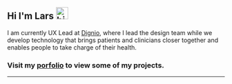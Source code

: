 ## Hi I'm Lars <img src="https://user-images.githubusercontent.com/1303154/88677602-1635ba80-d120-11ea-84d8-d263ba5fc3c0.gif" width="28px" alt="hi">


I am currently UX Lead at [Dignio](https://www.dignio.com/), where I lead the design team while we develop technology that brings patients and clinicians closer together and enables people to take charge of their health.

### Visit my [porfolio](https://www.larskvinnesland.com/) to view some of my projects.
---
